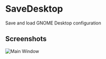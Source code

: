 # SaveDesktop
Save and load GNOME Desktop configuration

## Screenshots
![Main Window](https://github.com/vikdevelop/gnome-config-saver/blob/main/flatpak/screenshots/main_window.png)

